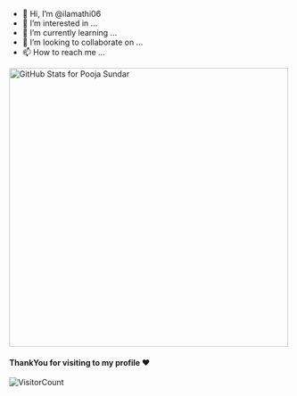 - 👋 Hi, I’m @ilamathi06
- 👀 I’m interested in ...
- 🌱 I’m currently learning ...
- 💞️ I’m looking to collaborate on ...
- 📫 How to reach me ...

<!---
ilamathi06/ilamathi06 is a ✨ special ✨ repository because its `README.md` (this file) appears on your GitHub profile.
You can click the Preview link to take a look at your changes.
--->

<img src="https://github-readme-stats.vercel.app/api?username=ilamathi06&show_icons=true&count_private=true&theme=jolly" alt="GitHub Stats for Pooja Sundar" width="500">

#### ThankYou for visiting to my profile :heart:
![VisitorCount](https://profile-counter.glitch.me/ilamathi06/count.svg)
